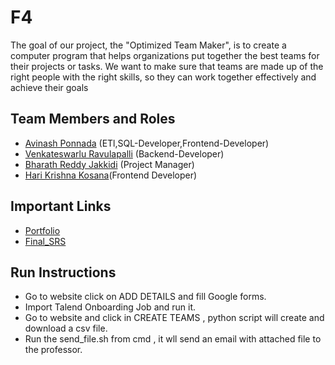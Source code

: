 # F4

The goal of our project, the "Optimized Team Maker", is to create a computer program that helps organizations put together the best teams for their projects or tasks. We want to make sure that teams are made up of the right people with the right skills, so they can work together effectively and achieve their goals

## Team Members and Roles

* [Avinash Ponnada](https://github.com/A835698/CIS641-HW2-PONNADA) (ETl,SQL-Developer,Frontend-Developer)
* [Venkateswarlu Ravulapalli](https://github.com/venkateswarlu9502/CIS641-HW2-Ravulapalli) (Backend-Developer)
* [Bharath Reddy Jakkidi](https://github.com/bharathreddyjakkidi/CIS641-HW2-JAKKIDI.git) (Project Manager)
* [Hari Krishna Kosana](https://github.com/Hari641/CIS641-HW2-Kosana.git)(Frontend Developer)

## Important Links

* [Portfolio](https://a835698.github.io/GVSU-CIS641-F4/)
* [Final_SRS](https://github.com/A835698/GVSU-CIS641-F4/blob/master/docs/software_requirements_specification_final.md)

## Run Instructions

* Go to website click on ADD DETAILS  and fill Google forms.
* Import Talend Onboarding Job and run it.
* Go to website and click in CREATE TEAMS , python script will create and download a csv file.
* Run the send_file.sh from cmd , it wll send an email with attached file to the professor.
